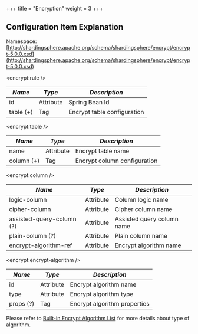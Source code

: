 +++
title = "Encryption"
weight = 3
+++

## Configuration Item Explanation

Namespace: [http://shardingsphere.apache.org/schema/shardingsphere/encrypt/encrypt-5.0.0.xsd](http://shardingsphere.apache.org/schema/shardingsphere/encrypt/encrypt-5.0.0.xsd)

\<encrypt:rule />

| *Name*    | *Type*    | *Description*               |
| --------- | --------- | --------------------------- |
| id        | Attribute | Spring Bean Id              |
| table (+) | Tag       | Encrypt table configuration |

\<encrypt:table />

| *Name*    | *Type*     | *Description*                |
| --------- | ---------- | ---------------------------- |
| name       | Attribute | Encrypt table name           |
| column (+) | Tag       | Encrypt column configuration |

\<encrypt:column />

| *Name*                    | *Type*     | *Description*              |
| ------------------------- | ---------- | -------------------------- |
| logic-column              | Attribute  | Column logic name          |
| cipher-column             | Attribute  | Cipher column name         |
| assisted-query-column (?) | Attribute  | Assisted query column name |
| plain-column (?)          | Attribute  | Plain column name          |
| encrypt-algorithm-ref     | Attribute  | Encrypt algorithm name     |

\<encrypt:encrypt-algorithm />

| *Name*    | *Type*     | *Description*                |
| --------- | ---------- | ---------------------------- |
| id        | Attribute  | Encrypt algorithm name       |
| type      | Attribute  | Encrypt algorithm type       |
| props (?) | Tag        | Encrypt algorithm properties |

Please refer to [Built-in Encrypt Algorithm List](/en/user-manual/shardingsphere-jdbc/configuration/built-in-algorithm/encrypt) for more details about type of algorithm.
